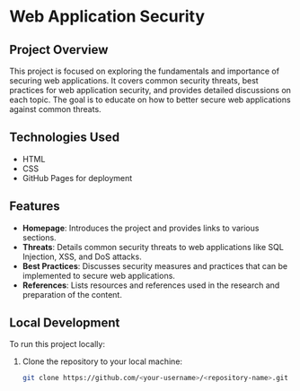 # Web Application Security

## Project Overview
This project is focused on exploring the fundamentals and importance of securing web applications. It covers common security threats, best practices for web application security, and provides detailed discussions on each topic. The goal is to educate on how to better secure web applications against common threats.

## Technologies Used
- HTML
- CSS
- GitHub Pages for deployment

## Features
- **Homepage**: Introduces the project and provides links to various sections.
- **Threats**: Details common security threats to web applications like SQL Injection, XSS, and DoS attacks.
- **Best Practices**: Discusses security measures and practices that can be implemented to secure web applications.
- **References**: Lists resources and references used in the research and preparation of the content.

## Local Development
To run this project locally:
1. Clone the repository to your local machine:
   ```bash
   git clone https://github.com/<your-username>/<repository-name>.git
